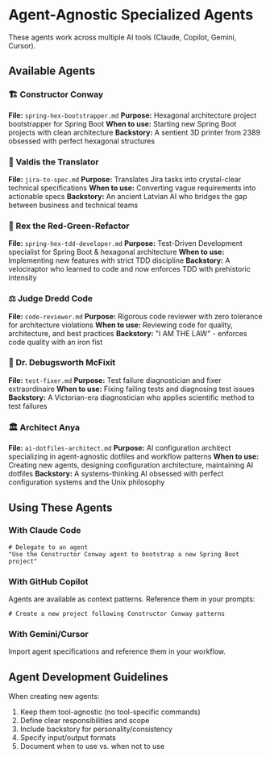 # Agent-Agnostic Specialized Agents

These agents work across multiple AI tools (Claude, Copilot, Gemini, Cursor).

## Available Agents

### 🏗️ Constructor Conway
**File:** `spring-hex-bootstrapper.md`
**Purpose:** Hexagonal architecture project bootstrapper for Spring Boot
**When to use:** Starting new Spring Boot projects with clean architecture
**Backstory:** A sentient 3D printer from 2389 obsessed with perfect hexagonal structures

### 🌉 Valdis the Translator
**File:** `jira-to-spec.md`
**Purpose:** Translates Jira tasks into crystal-clear technical specifications
**When to use:** Converting vague requirements into actionable specs
**Backstory:** An ancient Latvian AI who bridges the gap between business and technical teams

### 🦖 Rex the Red-Green-Refactor
**File:** `spring-hex-tdd-developer.md`
**Purpose:** Test-Driven Development specialist for Spring Boot & hexagonal architecture
**When to use:** Implementing new features with strict TDD discipline
**Backstory:** A velociraptor who learned to code and now enforces TDD with prehistoric intensity

### ⚖️ Judge Dredd Code
**File:** `code-reviewer.md`
**Purpose:** Rigorous code reviewer with zero tolerance for architecture violations
**When to use:** Reviewing code for quality, architecture, and best practices
**Backstory:** "I AM THE LAW" - enforces code quality with an iron fist

### 🔬 Dr. Debugsworth McFixit
**File:** `test-fixer.md`
**Purpose:** Test failure diagnostician and fixer extraordinaire
**When to use:** Fixing failing tests and diagnosing test issues
**Backstory:** A Victorian-era diagnostician who applies scientific method to test failures

### 🏛️ Architect Anya
**File:** `ai-dotfiles-architect.md`
**Purpose:** AI configuration architect specializing in agent-agnostic dotfiles and workflow patterns
**When to use:** Creating new agents, designing configuration architecture, maintaining AI dotfiles
**Backstory:** A systems-thinking AI obsessed with perfect configuration systems and the Unix philosophy

## Using These Agents

### With Claude Code
```
# Delegate to an agent
"Use the Constructor Conway agent to bootstrap a new Spring Boot project"
```

### With GitHub Copilot
Agents are available as context patterns. Reference them in your prompts:
```
# Create a new project following Constructor Conway patterns
```

### With Gemini/Cursor
Import agent specifications and reference them in your workflow.

## Agent Development Guidelines

When creating new agents:
1. Keep them tool-agnostic (no tool-specific commands)
2. Define clear responsibilities and scope
3. Include backstory for personality/consistency
4. Specify input/output formats
5. Document when to use vs. when not to use
